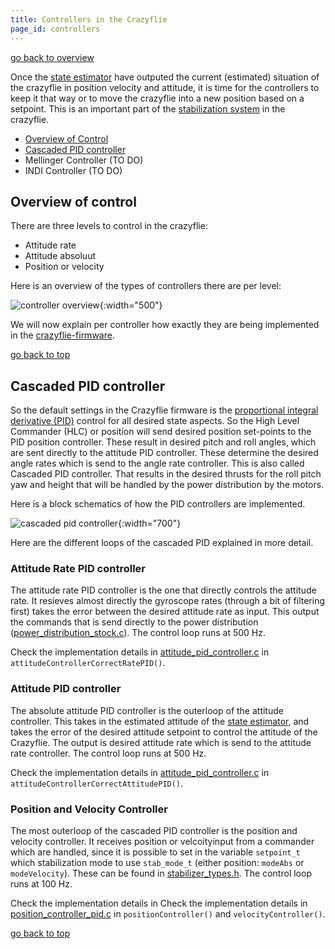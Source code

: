 ```yaml
---
title: Controllers in the Crazyflie
page_id: controllers
---
```


[go back to overview](/functional-areas/sensor-to-control/index)

Once the [state estimator](/functional-areas/sensor-to-control/state_estimators/) have outputed the current (estimated) situation of the crazyflie in position velocity and attitude, it is time for the controllers to keep it that way or to move the crazyflie into a new position based on a setpoint. This is an important part of the [stabilization system](/functional-areas/sensor-to-control/index/) in the crazyflie. 

 * [Overview of Control](#overview-of-control)
 * [Cascaded PID controller](#cascaded-pid-controller)
 * Mellinger Controller (TO DO)
 * INDI Controller (TO DO)

## Overview of control
There are three levels to control in the crazyflie:
* Attitude rate
* Attitude absoluut
* Position or velocity


Here is an overview of the types of controllers there are per level:

![controller overview](/images/controller_overview.png){:width="500"}

We will now explain per controller how exactly they are being implemented in the [crazyflie-firmware](https://github.com/bitcraze/crazyflie-firmware/).

[go back to top](#)


## Cascaded PID controller


So the default settings in the Crazyflie firmware is the [proportional integral derivative (PID)](https://en.wikipedia.org/wiki/PID_controller) control for all desired state aspects. So the High Level Commander (HLC) or position will send desired position set-points to the PID position controller. These result in desired pitch and roll angles, which are sent directly to the attitude PID controller. These determine the desired angle rates which is send to the angle rate controller. This is also called Cascaded PID controller. That results in the desired thrusts for the roll pitch yaw and height that will be handled by the power distribution by the motors. 


Here is a block schematics of how the PID controllers are implemented.

![cascaded pid controller](/images/cascaded_pid_controller.png){:width="700"}

Here are the different loops of the cascaded PID explained in more detail.

### Attitude Rate PID controller

The attitude rate PID controller is the one that directly controls the attitude rate. It resieves almost directly the gyroscope rates (through a bit of filtering first) takes the error between the desired attitude rate as input. This output the commands that is send directly to the power distribution ([power_distribution_stock.c](https://github.com/bitcraze/crazyflie-firmware/blob/master/src/modules/src/power_distribution_stock.c)). The control loop runs at 500 Hz.

Check the implementation details in [attitude_pid_controller.c](https://github.com/bitcraze/crazyflie-firmware/blob/master/src/modules/src/attitude_pid_controller.c) in `attitudeControllerCorrectRatePID()`.

### Attitude PID controller

The absolute attitude PID controller is the outerloop of the attitude controller. This takes in the estimated attitude of the [state estimator](/functional-areas/state_estimators/), and takes the error of the desired attitude setpoint to control the attitude of the Crazyflie. The output is desired attitude rate which is send to the attitude rate controller. The control loop runs at 500 Hz.

Check the implementation details in [attitude_pid_controller.c](https://github.com/bitcraze/crazyflie-firmware/blob/master/src/modules/src/attitude_pid_controller.c) in `attitudeControllerCorrectAttitudePID()`.

### Position and Velocity Controller

The most outerloop of the cascaded PID controller is the position and velocity controller. It receives position or velcoityinput from a commander which are handled, since it is possible to set in the variable `setpoint_t` which  stabilization mode to use `stab_mode_t` (either position:  `modeAbs` or `modeVelocity`). These can be found in [stabilizer_types.h](https://github.com/bitcraze/crazyflie-firmware/blob/master/src/modules/interface/stabilizer_types.h). The control loop runs at 100 Hz.

Check the implementation details in Check the implementation details in [position_controller_pid.c](https://github.com/bitcraze/crazyflie-firmware/blob/master/src/modules/src/position_controller_pid.c) in `positionController()` and  `velocityController()`. 

[go back to top](#)



